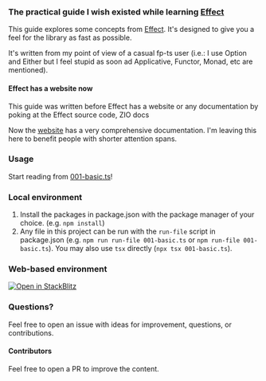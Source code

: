 ### The practical guide I wish existed while learning [Effect](https://github.com/Effect-TS/)

This guide explores some concepts from [Effect](https://github.com/Effect-TS/effect).
It's designed to give you a feel for the library as fast as possible.

It's written from my point of view of a casual fp-ts user (i.e.: I use Option
and Either but I feel stupid as soon ad Applicative, Functor, Monad, etc are
mentioned).

#### Effect has a website now

This guide was written before Effect has a website or any documentation by 
poking at the Effect source code, ZIO docs

Now the [website](https://effect.website/) has a very comprehensive documentation. 
I'm leaving this here to benefit people with shorter attention spans.

### Usage

Start reading from [001-basic.ts](001-basic.ts)!

### Local environment

1. Install the packages in package.json with the package manager of your choice.
   (e.g. `npm install`)
2. Any file in this project can be run with the `run-file` script in
   package.json (e.g. `npm run run-file 001-basic.ts` or
   `npm run-file 001-basic.ts`). You may also use `tsx` directly
   (`npx tsx 001-basic.ts`).

### Web-based environment

[![Open in StackBlitz](https://developer.stackblitz.com/img/open_in_stackblitz_small.svg)](https://stackblitz.com/github/pigoz/effect-crashcourse?file=001-basic.ts)

### Questions?

Feel free to open an issue with ideas for improvement, questions, or
contributions.

#### Contributors

Feel free to open a PR to improve the content.
